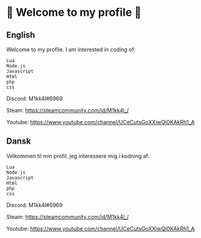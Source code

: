 # 👋 Welcome to my profile 👋
## English

Welcome to my profile.
I am interested in coding of:
```
Lua
Node.js
Javascript
Html
php
css
```
Discord: M1kk4l#6969

Steam: https://steamcommunity.com/id/M1kk4l_/

Youtube: https://www.youtube.com/channel/UCeCutsGoXXiwQj0KAkRh1_A

## Dansk

Velkommen til min profil.
jeg interessere mig i kodning af:
```
Lua
Node.js
Javascript
Html
php
css
```
Discord: M1kk4l#6969

Steam: https://steamcommunity.com/id/M1kk4l_/

Youtube: https://www.youtube.com/channel/UCeCutsGoXXiwQj0KAkRh1_A
